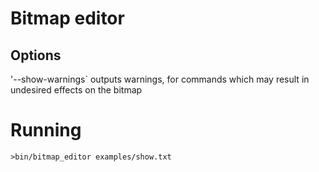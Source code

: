 # Bitmap editor

## Options

'--show-warnings` outputs warnings, for commands which may result in undesired effects on the bitmap

# Running

`>bin/bitmap_editor examples/show.txt`
